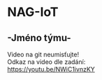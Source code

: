 # NAG-IoT
## -Jméno týmu-

Video na git neumisťujte! <br />
Odkaz na video dle zadání: <br />
https://youtu.be/NWiC1ivnzKY